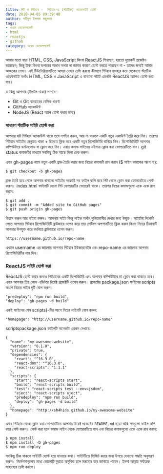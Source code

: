 ```yaml
---
title: গিট ও গিটহাব -  গিটহাব-এ (স্ট্যাটিক) ওয়েবসাইট হোস্ট
date: 2018-04-05 09:39:48
author: শহীদুল ইসলাম মজুমদার
tags:
- ওয়েব ডেভেলপমেন্ট
- html
- reactjs
- github
category: ওয়েব ডেভেলপমেন্ট
---
```

আমার মতো যারা HTML, CSS, JavaScript কিংবা ReactJS শিখছেন, হয়তো দুয়েকটি প্রজেক্টও করেছেন; কিন্তু টাকা কিংবা ডলারের অভাব অথবা না জানার কারণে হোস্ট করতে পারছেন না - তাদের জন্যই আমার আজকের লেখা। এই টিউটোরিয়ালটিতে আমরা দেখার চেষ্টা করবো কীভাবে গিটহাব ব্যবহার করে যেকোনো স্ট্যাটিক ওয়েবসাইট অর্থাৎ HTML, CSS ও JavaScript এ বানানো সাইট এমনকি ReactJS অ্যাপও হোস্ট করা যায়।

যা কিছু আপনার (ইন্সটল থাকা) লাগবে:

- Git ও Git ব্যবহারের বেসিক ধারণা
- GitHub অ্যাকাউন্ট
- NodeJS (React অ্যাপ হোস্ট করার জন্য)

### সাধারণ স্ট্যাটিক সাইট হোস্ট করা

আপনার যদি গিটহাব অ্যাকাউন্ট থাকে তবে লগইন করুন, আর না থাকলে একটি নতুন একাউন্ট তৈরি করে নিন। তারপর গিটহাব সাইটের মেন্যুতে থাকা <span class="highlight-text">+</span> চিহ্নতে ক্লিক করে একটি নতুন রিপোজিটরি বানিয়ে নিন। রিপোজিটরিটি আপনার কম্পিউটারে ডাউনলোড বা ক্লোন করে নিন। এবার কমান্ড লাইনের এইমাত্র ক্লোন করা ফোল্ডারটিতে যান। <span class="highlight-text">git status</span> কমান্ডটির মাধ্যমে সবকিছু ঠিক আছে কিনা চেক করুন।

এবার <span class="highlight-text">gh-pages</span> নামে নতুন একটি ব্রাঞ্চ তৈরি করার জন্য নিচের কমান্ডটি রান করান ($ সাইন কমান্ডের অংশ না):

<pre><code class="language-bash">$ git checkout -b gh-pages</code></pre>

ব্রাঞ্চ তৈরি হয়ে গেলে আপনার বানানো সাইটের দরকারি সব ফাইল কপি করে গিট থেকে ক্লোন করা ফোল্ডারটতে পেস্ট করুন। <span class="highlight-text">index.html</span> ফাইলটি যেনো গিট ফোল্ডারটির ভেতরেই থাকে। তারপর নিচের কমান্ডগুলো একে একে রান করান:

<pre><code class="language-bash">$ git add .
$ git commit -m "Added site to GitHub pages"
$ git push origin gh-pages</code></pre>

বিশ্বাস করুন আর নাইবা করুন। আপনার সাইট কিন্তু লাইভ অর্থাৎ দুনিয়াবাসীর দেখার জন্য উন্মুক্ত। সাইটের লিংকটি পেতে আপনার গিটহাব রিপোজিটরিটি ব্রাউজারে ওপেন করে তার সেটিংস অপশানটিতে ক্লিক করুন কিংবা নিচের ঠিকানাটি আপনার উপযুক্ত করে বদলিয়ে ব্রাউজারে ওপেন করুন।

<pre><code class="language-javascript">https://username.github.io/repo-name</code></pre>


এখানে <span class="highlight-text">username</span> এর জায়গায় আপনার গিটহাব ইউজারনেইম এবং <span class="highlight-text">repo-name</span> এর জায়গায় আপনার রিপোজিটরিটির নাম দিন।

### ReactJS সাইট হোস্ট করা
ReactJS হোস্ট করার জন্যও গিটহাবের একটি রিপোজিটরি এবং আপনার কম্পিউটারে তা ক্লোন করা থাকতে হবে। এবার আপনার প্রিয় কোড এডিটরে রিয়েক্ট প্রজেক্টটি ওপেন করুন। প্রজেক্টের <span class="highlight-text">package.json</span> ফাইলের <span class="highlight-text">scripts</span> অংশে নিচের লাইন দুটি যোগ করুন:

<pre><code class="language-bash">"predeploy": "npm run build",
"deploy": "gh-pages -d build"</code></pre>

একই ফাইলের শেষ <span class="highlight-text">scripts}</span>-টির আগে নিচের লাইনটি যোগ করুন:

<pre><code class="language-json">"homepage": "http://username.github.io/repo-name"</code></pre>

<span class="highlight-text">scriptspackage.json</span> ফাইলটি অনেকটা এরকম দেখাবে:

<pre><code class="language-json">{
  "name": "my-awesome-website",
  "version": "0.1.0",
  "private": true,
  "dependencies": {
    "react": "^16.3.0",
    "react-dom": "^16.3.0",
    "react-scripts": "1.1.1"
  },
  "scripts": {
    "start": "react-scripts start",
    "build": "react-scripts build",
    "test": "react-scripts test --env=jsdom",
    "eject": "react-scripts eject",
    "predeploy": "npm run build",
    "deploy": "gh-pages -d build"
  },
  "homepage": "http://sh4hids.github.io/my-awesome-website"
}</code></pre>

এবার গিটহাব থেকে ক্লোন করা ফোল্ডারটিতে আপনার রিয়েক্ট প্রজেক্টের `README.md` ছাড়া বাকি সবগুলো ফাইল কপি করে পেস্ট করুন। পেস্ট করা হলে কমান্ড লাইন থেকে ফোল্ডারটিতে যান এবং নিচের কমান্ডগুলো একে একে রান করান:

<pre><code class="language-bash">$ npm install
$ npm install -D gh-pages
$ npm run deploy</code></pre>

সবকিছু ঠিক থাকলে সাইটটি হোস্ট হয়ে যাওয়ার কথা। সাইটটিতে ভিজিট করার জন্য উপরে দেখানো পদ্ধতি অনুসরণ করুন। নির্দেশনাগুলোর মধ্যে কোনোটি বুঝতে অসুবিধা হলে মন্তব্যের ঘরে জানাতে পারেন। ইনশা আল্লাহ সর্বাত্মক সাহায্যের চেষ্টা করবো।
